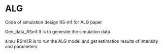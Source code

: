 # ALG
Code of simulation design RS-m1 for ALG paper

Gen_data_RSm1.R is to generate the simulation data

simu_RSm1.R is to run the ALG model and get estimation results of intensity and parameters
